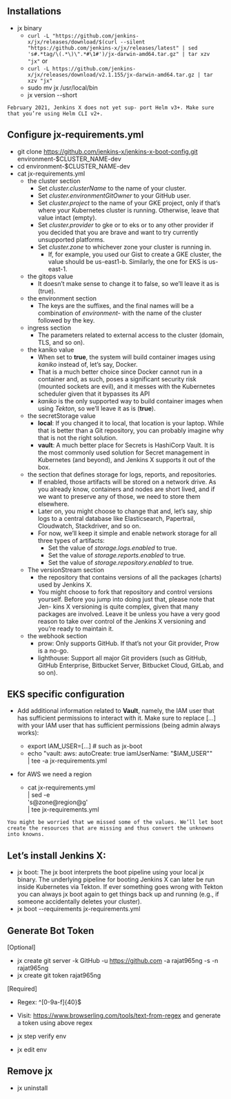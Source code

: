

## Installations
- jx binary
   - ```curl -L "https://github.com/jenkins-x/jx/releases/download/$(curl --silent "https://github.com/jenkins-x/jx/releases/latest" | sed 's#.*tag/\(.*\)\".*#\1#')/jx-darwin-amd64.tar.gz" | tar xzv "jx"```
   or
   - ```curl -L https://github.com/jenkins-x/jx/releases/download/v2.1.155/jx-darwin-amd64.tar.gz | tar xzv "jx"```
   - sudo mv jx /usr/local/bin
   - jx version --short

```
February 2021, Jenkins X does not yet sup- port Helm v3+. Make sure that you’re using Helm CLI v2+.
``` 

## Configure jx-requirements.yml
- git clone  https://github.com/jenkins-x/jenkins-x-boot-config.git  environment-$CLUSTER_NAME-dev
- cd environment-$CLUSTER_NAME-dev
- cat jx-requirements.yml
  - the cluster section
    - Set *cluster.clusterName* to the name of your cluster.
    - Set *cluster.environmentGitOwner* to your GitHub user.
    - Set *cluster.project* to the name of your GKE project, only if that’s where your Kubernetes cluster is running. Otherwise, leave that value intact (empty).
    - Set *cluster.provider* to gke or to eks or to any other provider if you decided that you are brave and want to try currently unsupported platforms.
    - Set *cluster.zone* to whichever zone your cluster is running in.
      - If, for example, you used our Gist to create a GKE cluster, the value should be us-east1-b. Similarly, the one for EKS is us-east-1.
  - the gitops value
    - It doesn’t make sense to change it to false, so we’ll leave it as is (true).
  - the environment section
    - The keys are the suffixes, and the final names will be a combination of *environment-* with the name of the cluster followed by the key.
  - ingress section
    - The parameters related to external access to the cluster (domain, TLS, and so on).
  - the kaniko value
    - When set to **true**, the system will build container images using *kaniko* instead of, let’s say, Docker.
    - That is a much better choice since Docker cannot run in a container and, as such, poses a significant security risk (mounted sockets are evil), and it messes with the Kubernetes scheduler given that it bypasses its API
    - *kaniko* is the only supported way to build container images when using *Tekton*, so we’ll leave it as is (**true**).
  - the secretStorage value
    - **local**: If you changed it to local, that location is your laptop. While that is better than a Git repository, you can probably imagine why that is not the right solution.
    - **vault**: A much better place for Secrets is HashiCorp Vault. It is the most commonly used solution for Secret management in Kubernetes (and beyond), and Jenkins X supports it out of the box.
  - the section that defines storage for logs, reports, and repositories.
    - If enabled, those artifacts will be stored on a network drive. As you already know, containers and nodes are short lived, and if we want to preserve any of those, we need to store them elsewhere.
    - Later on, you might choose to change that and, let’s say, ship logs to a central database like Elasticsearch, Papertrail, Cloudwatch, Stackdriver, and so on.
    - For now, we’ll keep it simple and enable network storage for all three types of artifacts:
      - Set the value of *storage.logs.enabled* to true.
      - Set the value of *storage.reports.enabled* to true.
      - Set the value of *storage.repository.enabled* to true.
  - The versionStream section
    - the repository that contains versions of all the packages (charts) used by Jenkins X.
    - You might choose to fork that repository and control versions yourself. Before you jump into doing just that, please note that Jen- kins X versioning is quite complex, given that many packages are involved. Leave it be unless you have a very good reason to take over control of the Jenkins X versioning and you’re ready to maintain it.
  - the webhook section
    - prow: Only supports GitHub. If that’s not your Git provider, Prow is a no-go.
    - lighthouse: Support all major Git providers (such as GitHub, GitHub Enterprise, Bitbucket Server, Bitbucket Cloud, GitLab, and so on).
    
    
## EKS specific configuration
- Add additional information related to **Vault**, namely, the IAM user that has sufficient permissions to interact with it. Make sure to replace [...] with your IAM user that has sufficient permissions (being admin always works):
  - export IAM_USER=[...] # such as jx-boot
  - echo "vault:
      aws:
        autoCreate: true
        iamUserName: \"$IAM_USER\"" \
        | tee -a jx-requirements.yml
        
- for AWS we need a region
  - cat jx-requirements.yml \
        | sed -e \
        's@zone@region@g' \
        | tee jx-requirements.yml
        

```
You might be worried that we missed some of the values. We’ll let boot create the resources that are missing and thus convert the unknowns into knowns.
```        

## Let’s install Jenkins X:
- jx boot: The jx boot interprets the boot pipeline using your local jx binary. The underlying pipeline for booting Jenkins X can later be run inside Kubernetes via Tekton. If ever something goes wrong with Tekton you can always jx boot again to get things back up and running (e.g., if someone accidentally deletes your cluster).
- jx boot --requirements jx-requirements.yml 

## Generate Bot Token
[Optional]
- jx create git server -k GitHub -u https://github.com -a rajat965ng -s <PersonalAccessToken> -n rajat965ng          
- jx create git token rajat965ng

[Required]
- Regex: ^[0-9a-f]{40}$
- Visit: https://www.browserling.com/tools/text-from-regex and generate a token using above regex

- jx step verify env
- jx edit env


## Remove jx
- jx uninstall
